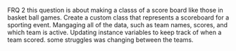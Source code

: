 FRQ 2 this question is about making a classs of a score board like those in basket ball games. Create a custom class that represents a scoreboard for a sporting event. Mangaging all of the data, such as team names, scores, and which team is active. Updating instance variables to keep track of when a team scored. some struggles was changing between the teams.
